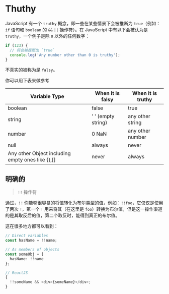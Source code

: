 # Thuthy

JavaScript 有一个 `truthy` 概念，即一些在某些情景下会被推断为 `true`（例如：`if` 语句和 `boolean` 的 `&&` `||` 操作符）。在 JavaScript 中有以下会被认为是 `truthy`，一个例子是除 `0` 以外的任何数字：

```ts
if (123) {
  // 将会被推断出 `true`
  console.log('Any number other than 0 is truthy');
}
```

不真实的被称为是 `falsy`。

你可以用下表来做参考

| **Variable Type**                                | **When it is falsy** | **When it is truthy** |
| ------------------------------------------------ | -------------------- | --------------------- |
| boolean                                          | false                | true                  |
| string                                           | ' ' (empty string)   | any other string      |
| number                                           | 0 NaN                | any other number      |
| null                                             | always               | never                 |
| Any other Object including empty ones like {},[] | never                | always                |

## 明确的

> `!!` 操作符

通过，`!!` 你能够很容易的将值转化为布尔类型的值，例如：`!!foo`，它仅仅是使用了两次 `!`，第一个 `!` 用来将其（在这里是 `foo`）转换为布尔值，但是这一操作渠道的是其取反后的值，第二个取反时，能得到真正的布尔值。

这在很多地方都可以看到：

```ts
// Direct variables
const hasName = !!name;

// As members of objects
const someObj = {
  hasName: !!name
};

// ReactJS
{
  !!someName && <div>{someName}</div>;
}
```
